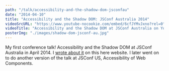 ```yaml
---
path: "/talk/accessibility-and-the-shadow-dom-jsconfau"
date: "2014-04-10"
title: "Accessibility and the Shadow DOM: JSConf Australia 2014"
videoSrcURL: "https://www.youtube-nocookie.com/embed/6cfJYMvJxno?rel=0"
videoTitle: "Accessibility and the Shadow DOM at JSConf Australia on YouTube"
posterImg: "./images/shadow-dom-jsconf-au.jpg"
---
```


My first conference talk! Accessibility and the Shadow DOM at JSConf Australia in April 2014. I <a href="/jsconf-2014-australia-accessibility-shadow-dom/">wrote about it</a> on this here website. I later went on to do another version of the talk at JSConf US, Accessibility of Web Components.
